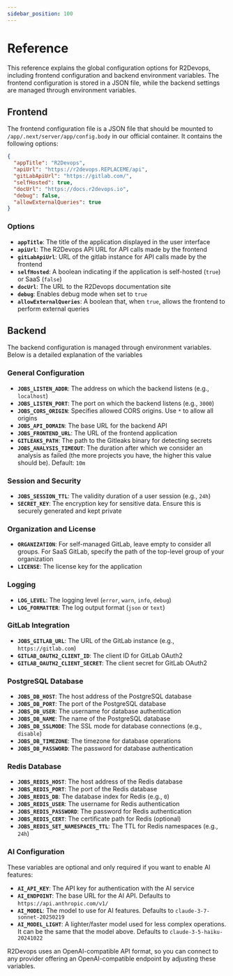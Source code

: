 ```yaml
---
sidebar_position: 100
---
```


# Reference

This reference explains the global configuration options for R2Devops,
including frontend configuration and backend environment variables. The
frontend configuration is stored in a JSON file, while the backend settings are
managed through environment variables.

## Frontend

The frontend configuration file is a JSON file that should be mounted to
`/app/.next/server/app/config.body` in our official container. It contains the
following options:

```json
{
  "appTitle": "R2Devops",
  "apiUrl": "https://r2devops.REPLACEME/api",
  "gitLabApiUrl": "https://gitlab.com/",
  "selfHosted": true,
  "docUrl": "https://docs.r2devops.io",
  "debug": false,
  "allowExternalQueries": true
}
```

### Options

- **`appTitle`**: The title of the application displayed in the user interface
- **`apiUrl`**: The R2Devops API URL for API calls made by the frontend
- **`gitLabApiUrl`**: URL of the gitlab instance for API calls made by the frontend
- **`selfHosted`**: A boolean indicating if the application is self-hosted (`true`) or SaaS (`false`)
- **`docUrl`**: The URL to the R2Devops documentation site
- **`debug`**: Enables debug mode when set to `true`
- **`allowExternalQueries`**: A boolean that, when `true`, allows the frontend to perform external queries

## Backend

The backend configuration is managed through environment variables. Below is a
detailed explanation of the variables

### General Configuration

- **`JOBS_LISTEN_ADDR`**: The address on which the backend listens (e.g., `localhost`)
- **`JOBS_LISTEN_PORT`**: The port on which the backend listens (e.g., `3000`)
- **`JOBS_CORS_ORIGIN`**: Specifies allowed CORS origins. Use `*` to allow all origins
- **`JOBS_API_DOMAIN`**: The base URL for the backend API
- **`JOBS_FRONTEND_URL`**: The URL of the frontend application
- **`GITLEAKS_PATH`**: The path to the Gitleaks binary for detecting secrets
- **`JOBS_ANALYSIS_TIMEOUT`**: The duration after which we consider an analysis as failed (the more projects you have, the higher this value should be). Default: `10m`

### Session and Security

- **`JOBS_SESSION_TTL`**: The validity duration of a user session (e.g., `24h`)
- **`SECRET_KEY`**: The encryption key for sensitive data. Ensure this is securely generated and kept private

### Organization and License

- **`ORGANIZATION`**: For self-managed GitLab, leave empty to consider all groups. For SaaS GitLab, specify the path of the top-level group of your organization
- **`LICENSE`**: The license key for the application

### Logging

- **`LOG_LEVEL`**: The logging level (`error`, `warn`, `info`, `debug`)
- **`LOG_FORMATTER`**: The log output format (`json` or `text`)

### GitLab Integration

- **`JOBS_GITLAB_URL`**: The URL of the GitLab instance (e.g., `https://gitlab.com`)
- **`GITLAB_OAUTH2_CLIENT_ID`**: The client ID for GitLab OAuth2
- **`GITLAB_OAUTH2_CLIENT_SECRET`**: The client secret for GitLab OAuth2

### PostgreSQL Database

- **`JOBS_DB_HOST`**: The host address of the PostgreSQL database
- **`JOBS_DB_PORT`**: The port of the PostgreSQL database
- **`JOBS_DB_USER`**: The username for database authentication
- **`JOBS_DB_NAME`**: The name of the PostgreSQL database
- **`JOBS_DB_SSLMODE`**: The SSL mode for database connections (e.g., `disable`)
- **`JOBS_DB_TIMEZONE`**: The timezone for database operations
- **`JOBS_DB_PASSWORD`**: The password for database authentication

### Redis Database

- **`JOBS_REDIS_HOST`**: The host address of the Redis database
- **`JOBS_REDIS_PORT`**: The port of the Redis database
- **`JOBS_REDIS_DB`**: The database index for Redis (e.g., `0`)
- **`JOBS_REDIS_USER`**: The username for Redis authentication
- **`JOBS_REDIS_PASSWORD`**: The password for Redis authentication
- **`JOBS_REDIS_CERT`**: The certificate path for Redis (optional)
- **`JOBS_REDIS_SET_NAMESPACES_TTL`**: The TTL for Redis namespaces (e.g., `24h`)

### AI Configuration

These variables are optional and only required if you want to enable AI features:

- **`AI_API_KEY`**: The API key for authentication with the AI service
- **`AI_ENDPOINT`**: The base URL for the AI API. Defaults to `https://api.anthropic.com/v1/`
- **`AI_MODEL`**: The model to use for AI features. Defaults to `claude-3-7-sonnet-20250219`
- **`AI_MODEL_LIGHT`**: A lighter/faster model used for less complex operations. It can be the same that the model above. Defaults to `claude-3-5-haiku-20241022`

R2Devops uses an OpenAI-compatible API format, so you can connect to any provider offering an OpenAI-compatible endpoint by adjusting these variables.